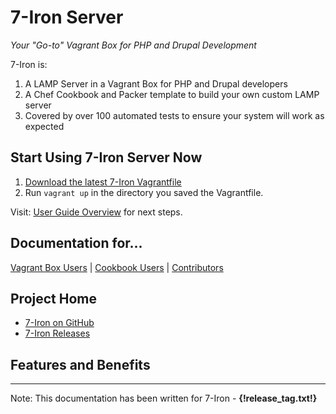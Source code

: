 # 7-Iron Server

*Your "Go-to" Vagrant Box for PHP and Drupal Development*

7-Iron is:

1. A LAMP Server in a Vagrant Box for PHP and Drupal developers
2. A Chef Cookbook and Packer template to build your own custom LAMP server
3. Covered by over 100 automated tests to ensure your system will work as expected

## Start Using 7-Iron Server Now

1. [Download the latest 7-Iron Vagrantfile](https://github.com/seanbuscay/7-Iron/releases/download/{!release_tag.txt!}/Vagrantfile)
2. Run `vagrant up` in the directory you saved the Vagrantfile.

Visit: [User Guide Overview](user-guide/index.md) for next steps.

## Documentation for...

[Vagrant Box Users](user-guide/index.md) | [Cookbook Users](cookbook-guide/index.md) | [Contributors](contributor-guide/index.md)

## Project Home

- [7-Iron on GitHub](https://github.com/seanbuscay/7-Iron)
- [7-Iron Releases](https://github.com/seanbuscay/7-Iron/releases)

## Features and Benefits

<hr/>

Note: This documentation has been written for 7-Iron - **{!release_tag.txt!}**
